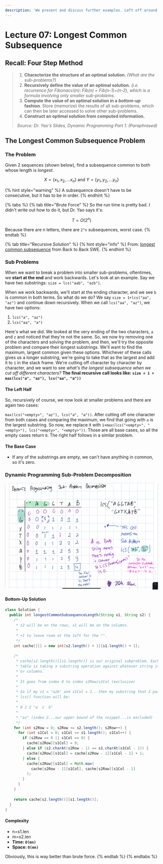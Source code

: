```yaml
---
description: 'We present and discuss further examples. Left off around 14:08.'
---
```


# Lecture 07: Longest Common Subsequence

## Recall: Four Step Method

> 1. **Characterize the structure of an optimal solution**. _\(What are the sub-problems?\)_
> 2. **Recursively define the value of an optimal solution.** _\(i.e. recurrence for Fibonacci\(n\): Fib\(n\) = Fib\(n-1\)+\(n-2\), which is a formula involving only smaller sub-problems._
> 3. **Compute the value of an optimal solution in a** _**bottom-up**_ **fashion**. Store \(memorize\) the results of all sub-problems, which can then be later accessed to solve other sub-problems.
> 4. **Construct an optimal solution from computed information.**
>
> _Source: Dr. Yao's Slides, Dynamic Programming Part 1. \(Paraphrased\)_

## The Longest Common Subsequence Problem

### The Problem

Given 2 sequences \(shown below\), find a subsequence common to both whose length is _longest_.

$$
X=\{x_1, x_2, ... x_n\} \text{ and } Y=\{y_1, y_2, ... y_n\}
$$

{% hint style="warning" %}
A subsequence doesn't have to be consecutive, but it has to be in order.
{% endhint %}

{% tabs %}
{% tab title="Brute Force" %}
So the run time is pretty bad. I didn't write out how to do it, but Dr. Yao says it's:



$$
T=O(2^n)
$$

Because there are n letters, there are `2^n` subsequences, worst case. 
{% endtab %}

{% tab title="Recursive Solution" %}
{% hint style="info" %}
From: [longest common subsequence](https://www.youtube.com/watch?v=ASoaQq66foQ) from Back to Back SWE.
{% endhint %}

### Sub Problems

When we want to break a problem into smaller sub-problems, oftentimes, we **start at the end** and work backwards. Let's look at an example. Say we have two substrings: `size = lcs("aab", "azb")`.

When we work backwards, we'll start at the ending character, and we see `b` is common in both terms. So what do we do? We say `size = 1+lcs("aa", "az")` and continue down recursively. When we call `lcs("aa", "az")`, we have two options:

1. `lcs("a", "az")`
2. `lcs("aa", "a")`

Here's what we did. We looked at the very ending of the two characters, `a` and `z` and noticed that they're not the same. So, we now try removing one of the characters and solving the problem, and then, we'll try the opposite problem and compare their longest substrings. We'll want to find the maximum, largest common given these options. Whichever of these calls gives us a longer substring, we're going to take that as the largest and add it to `1` in the stack frame. We're cutting off character by character by character, and we want to see _what's the longest subsequence when we cut off different characters?_ **The final recursive call looks like: `size = 1 + max(lcs("a", "az"), lcs("aa", "a"))`**

#### The Left Half

So, recursively of course, we now look at smaller problems and there are again two cases:

`max(lcs("<empty>", "az"), lcs("a", "a"))`. After cutting off one character from both cases and comparing the maximum, we find that going with `a` is the largest substring. So now, we replace it with `1+max(lcs("<empty>", "<empty>"), lcs("<empty>", "<empty>"))`. Those are all base cases, so all the empty cases return `0`. The right half follows in a similar problem.

#### The Base Case

* If any of the substrings are empty, we can't have anything in common, so it's zero. 

### Dynamic Programming Sub-Problem Decomposition

![](../../.gitbook/assets/dynamic-programming-sub-problem-subsequence-decomposition.jpeg)

#### Bottom-Up Solution

```java
class Solution {
  public int longestCommonSubsequenceLength(String s1, String s2) {
    /*
     * s2 will be on the rows, s1 will be on the columns.
     * 
     * +1 to leave room at the left for the "".
     */
    int cache[][] = new int[s2.length() + 1][s1.length() + 1];

    /*
     * cache[s2.length()][s1.length()] is our original subproblem. Each entry in the
     * table is taking a substring operation against whatever string is on the rows
     * or columns.
     * 
     * It goes from index 0 to index s2Row/s1Col (exclusive)
     * 
     * So if my s1 = "azb" and s1Col = 2...then my substring that I pass to the
     * lcs() function will be:
     * 
     * 0 1 2 "a  z  b"
     * 
     * "az" (index 2...our upper bound of the snippet...is excluded)
     */
    for (int s2Row = 0; s2Row <= s2.length(); s2Row++) {
      for (int s1Col = 0; s1Col <= s1.length(); s1Col++) {
        if (s2Row == 0 || s1Col == 0) {
          cache[s2Row][s1Col] = 0;
        } else if (s2.charAt(s2Row - 1) == s1.charAt(s1Col - 1)) {
          cache[s2Row][s1Col] = cache[s2Row - 1][s1Col - 1] + 1;
        } else {
          cache[s2Row][s1Col] = Math.max(
            cache[s2Row - 1][s1Col], cache[s2Row][s1Col - 1]
          );
        }
      }
    }

    return cache[s2.length()][s1.length()];
  }
}
```

#### Complexity

* n=s1.len
* m=s2.len
* **Time: `O(mn)`**
* **Space: `O(mn)`**

Obviously, this is way better than brute force.
{% endtab %}
{% endtabs %}











